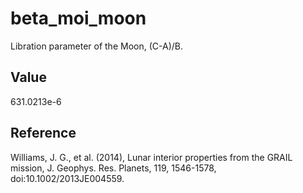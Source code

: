 # beta_moi_moon

Libration parameter of the Moon, (C-A)/B.

## Value

631.0213e-6

## Reference

Williams, J. G., et al. (2014), Lunar interior properties from the GRAIL mission, J. Geophys. Res. Planets, 119, 1546-1578, doi:10.1002/2013JE004559.
